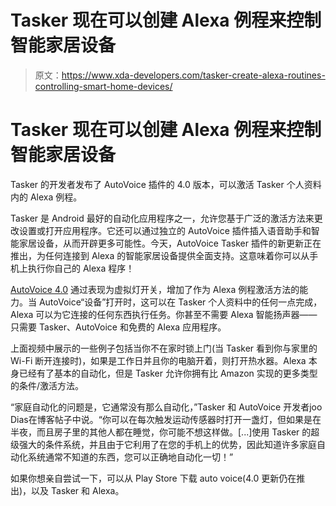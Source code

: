 # Tasker 现在可以创建 Alexa 例程来控制智能家居设备

> 原文：<https://www.xda-developers.com/tasker-create-alexa-routines-controlling-smart-home-devices/>

# Tasker 现在可以创建 Alexa 例程来控制智能家居设备

Tasker 的开发者发布了 AutoVoice 插件的 4.0 版本，可以激活 Tasker 个人资料内的 Alexa 例程。

Tasker 是 Android 最好的自动化应用程序之一，允许您基于广泛的激活方法来更改设置或打开应用程序。它还可以通过独立的 AutoVoice 插件插入语音助手和智能家居设备，从而开辟更多可能性。今天，AutoVoice Tasker 插件的新更新正在推出，为任何连接到 Alexa 的智能家居设备提供全面支持。这意味着你可以从手机上执行你自己的 Alexa 程序！

[AutoVoice 4.0](https://joaoapps.com/autovoice-4-0-the-home-automation-game-has-changed-control-thousands-of-alexa-compatible-home-automation-devices-from-tasker/) 通过表现为虚拟灯开关，增加了作为 Alexa 例程激活方法的能力。当 AutoVoice“设备”打开时，这可以在 Tasker 个人资料中的任何一点完成，Alexa 可以为它连接的任何东西执行任务。你甚至不需要 Alexa 智能扬声器——只需要 Tasker、AutoVoice 和免费的 Alexa 应用程序。

上面视频中展示的一些例子包括当你不在家时锁上门(当 Tasker 看到你与家里的 Wi-Fi 断开连接时)，如果是工作日并且你的电脑开着，则打开热水器。Alexa 本身已经有了基本的自动化，但是 Tasker 允许你拥有比 Amazon 实现的更多类型的条件/激活方法。

“家庭自动化的问题是，它通常没有那么自动化，”Tasker 和 AutoVoice 开发者joo Dias在博客帖子中说。“你可以在每次触发运动传感器时打开一盏灯，但如果是在半夜，而且房子里的其他人都在睡觉，你可能不想这样做。[...]使用 Tasker 的超级强大的条件系统，并且由于它利用了在您的手机上的优势，因此知道许多家庭自动化系统通常不知道的东西，您可以正确地自动化一切！”

如果你想亲自尝试一下，可以从 Play Store 下载 auto voice(4.0 更新仍在推出)，以及 Tasker 和 Alexa。